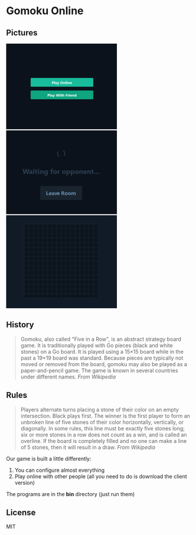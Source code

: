 # Gomoku Online

## Pictures
![Anteroom](preview/anteroom.png)
![Waiting Room](preview/waiting_room.png)
![Battle Grid](preview/grid.png)


## History
> Gomoku, also called "Five in a Row", is an abstract strategy board game. It is traditionally played with Go pieces (black and white stones) on a Go board. It is played using a 15×15 board while in the past a 19×19 board was standard. Because pieces are typically not moved or removed from the board, gomoku may also be played as a paper-and-pencil game. The game is known in several countries under different names.
*From Wikipedia*

## Rules
> Players alternate turns placing a stone of their color on an empty intersection. Black plays first. The winner is the first player to form an unbroken line of five stones of their color horizontally, vertically, or diagonally. In some rules, this line must be exactly five stones long; six or more stones in a row does not count as a win, and is called an overline. If the board is completely filled and no one can make a line of 5 stones, then it will result in a draw.
*From Wikipedia*

Our game is built a little differently:
1) You can configure almost everything
2) Play online with other people (all you need to do is download the client version)

The programs are in the **bin** directory (just run them)

## License

MIT